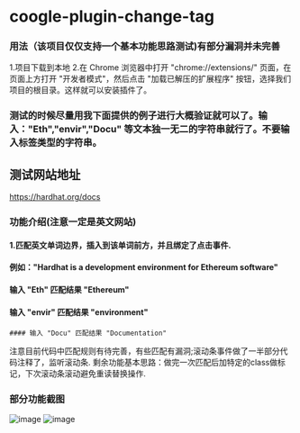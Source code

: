 # coogle-plugin-change-tag
### 用法（该项目仅仅支持一个基本功能思路测试)有部分漏洞并未完善
1.项目下载到本地
2.在 Chrome 浏览器中打开 "chrome://extensions/" 页面，在页面上方打开 "开发者模式"，然后点击 "加载已解压的扩展程序" 按钮，选择我们项目的根目录。这样就可以安装插件了。
### 测试的时候尽量用我下面提供的例子进行大概验证就可以了。输入："Eth","envir","Docu" 等文本独一无二的字符串就行了。不要输入标签类型的字符串。
## 测试网站地址
https://hardhat.org/docs
### 功能介绍(注意一定是英文网站)
 #### 1.匹配英文单词边界，插入到该单词前方，并且绑定了点击事件.
 #### 例如："Hardhat is a development environment for  Ethereum software" 
  #### 输入 "Eth" 匹配结果 "Ethereum"
  #### 输入 "envir" 匹配结果 "environment"
    #### 输入 "Docu" 匹配结果 "Documentation"
 注意目前代码中匹配规则有待完善，有些匹配有漏洞;滚动条事件做了一半部分代码注释了，监听滚动条.
 剩余功能基本思路：做完一次匹配后加特定的class做标记，下次滚动条滚动避免重读替换操作.
 ### 部分功能截图
 
![image](https://github.com/user-attachments/assets/335a4162-4acb-4241-b0b5-f031f1a575a1)
![image](https://github.com/user-attachments/assets/8e0b3775-36b6-4dd7-b574-183b0c7f30ff)



